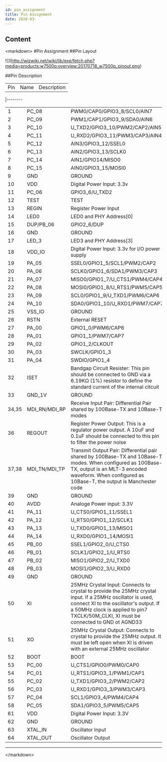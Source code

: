 ```yaml
---
id: pin_assignment
title: Pin Assignment
date: 2020-03-
---
```



## Content
\<markdown\> \#Pin Assignment \#\#Pin Layout

\!\[\](<http://wizwiki.net/wiki/lib/exe/fetch.php?media=products:w7500p:overview:20170718_w7500p_pinout.png>)

\#\#Pin Description

|     |      |             |
| --- | ---- | ----------- |
| Pin | Name | Description |

|--------

|       |                 |                                                                                                                                                                                                                                               |
| ----- | --------------- | --------------------------------------------------------------------------------------------------------------------------------------------------------------------------------------------------------------------------------------------- |
| 1     | PC\_08          | PWM0/CAP0/GPIO3\_8/SCL0/AIN7                                                                                                                                                                                                                  |
| 2     | PC\_09          | PWM1/CAP1/GPIO3\_9/SDA0/AIN6                                                                                                                                                                                                                  |
| 3     | PC\_10          | U\_TXD2/GPIO3\_10/PWM2/CAP2/AIN5                                                                                                                                                                                                              |
| 4     | PC\_11          | U\_RXD2/GPIO3\_11/PWM3/CAP3/AIN4                                                                                                                                                                                                              |
| 5     | PC\_12          | AIN3/GPIO3\_12/SSEL0                                                                                                                                                                                                                          |
| 6     | PC\_13          | AIN2/GPIO3\_13/SCLK0                                                                                                                                                                                                                          |
| 7     | PC\_14          | AIN1/GPIO14/MISO0                                                                                                                                                                                                                             |
| 8     | PC\_15          | AIN0/GPIO3\_15/MOSI0                                                                                                                                                                                                                          |
| 9     | GND             | GROUND                                                                                                                                                                                                                                        |
| 10    | VDD             | Digital Power Input: 3.3v                                                                                                                                                                                                                     |
| 11    | PC\_06          | GPIO3\_6/U\_TXD2                                                                                                                                                                                                                              |
| 12    | TEST            | TEST                                                                                                                                                                                                                                          |
| 13    | REGIN           | Register Power Input                                                                                                                                                                                                                          |
| 14    | LED0            | LED0 and PHY Address\[0\]                                                                                                                                                                                                                     |
| 15    | DUP/PB\_06      | GPIO2\_6/DUP                                                                                                                                                                                                                                  |
| 16    | GND             | GROUND                                                                                                                                                                                                                                        |
| 17    | LED\_3          | LED3 and PHY Address\[3\]                                                                                                                                                                                                                     |
| 18    | VDD\_IO         | Digital Power Input: 3.3v for I/O power supply                                                                                                                                                                                                |
| 19    | PA\_05          | SSEL0/GPIO1\_5/SCL1/PWM2/CAP2                                                                                                                                                                                                                 |
| 20    | PA\_06          | SCLK0/GPIO1\_6/SDA1/PWM3/CAP3                                                                                                                                                                                                                 |
| 21    | PA\_07          | MISO0/GPIO1\_7/U\_CTS1/PWM4/CAP4                                                                                                                                                                                                              |
| 22    | PA\_08          | MOSI0/GPIO1\_8/U\_RTS1/PWM5/CAP5                                                                                                                                                                                                              |
| 23    | PA\_09          | SCL0/GPIO1\_9/U\_TXD1/PWM6/CAP6                                                                                                                                                                                                               |
| 24    | PA\_10          | SDA0/GPIO1\_10/U\_RXD1/PWM7/CAP7                                                                                                                                                                                                              |
| 25    | VSS\_IO         | GROUND                                                                                                                                                                                                                                        |
| 26    | RSTN            | External RESET                                                                                                                                                                                                                                |
| 27    | PA\_00          | GPIO1\_0/PWM6/CAP6                                                                                                                                                                                                                            |
| 28    | PA\_01          | GPIO1\_1/PWM7/CAP7                                                                                                                                                                                                                            |
| 29    | PA\_02          | GPIO1\_2/CLKOUT                                                                                                                                                                                                                               |
| 30    | PA\_03          | SWCLK/GPIO1\_3                                                                                                                                                                                                                                |
| 31    | PA\_04          | SWDIO/GPIO1\_4                                                                                                                                                                                                                                |
| 32    | ISET            | Bandgap Circuit Resister: This pin should be connected to GND via a 6.19KΩ (1%) resistor to define the standard current of the internal citcuit                                                                                               |
| 33    | GND\_1V         | GROUND                                                                                                                                                                                                                                        |
| 34,35 | MDI\_RN/MDI\_RP | Receive Input Pair: Differential Pair shared by 100Base-TX and 10Base-T modes                                                                                                                                                                 |
| 36    | REGOUT          | Register Power Output: This is a regulator power output. A 10uF and 0.1uF should be connected to this pin to filter the power noise                                                                                                           |
| 37,38 | MDI\_TN/MDI\_TP | Transmit Output Pair: Differential pair shared by 100Base-TX and 10Base-T modes. When configured as 100Base-TX, output is an MLT-3 encoded waveform. When configured as 10Base-T, the output is Manchester code                               |
| 39    | GND             | GROUND                                                                                                                                                                                                                                        |
| 40    | AVDD            | Analoge Power input: 3.3V                                                                                                                                                                                                                     |
| 41    | PA\_11          | U\_CTS0/GPIO1\_11/SSEL1                                                                                                                                                                                                                       |
| 42    | PA\_12          | U\_RTS0/GPIO1\_12/SCLK1                                                                                                                                                                                                                       |
| 43    | PA\_13          | U\_TXD0/GPIO1\_13/MISO1                                                                                                                                                                                                                       |
| 44    | PA\_14          | U\_RXD0/GPIO1\_14/MOSI1                                                                                                                                                                                                                       |
| 45    | PB\_00          | SSEL1/GPIO2\_0/U\_CTS0                                                                                                                                                                                                                        |
| 46    | PB\_01          | SCLK1/GPIO2\_1/U\_RTS0                                                                                                                                                                                                                        |
| 47    | PB\_02          | MISO1/GPIO2\_2/U\_TXD0                                                                                                                                                                                                                        |
| 48    | PB\_03          | MOSI1/GPIO2\_3/U\_RXD0                                                                                                                                                                                                                        |
| 49    | GND             | GROUND                                                                                                                                                                                                                                        |
| 50    | XI              | 25MHz Crystal Input: Connects to crystal to provide the 25MHz crystal input. If a 25MHz oscillator is used, connect XI to the oscillator's output. If a 50MHz clock is applied to pin7 TXCLK/50M\_CLKI, XI must be connected to GND ot AGND33 |
| 51    | XO              | 25MHz Crystal Output: Connects to crystal to provide the 25MHz output. It must be left open when XI is driven with an external 25MHz oscillator                                                                                               |
| 52    | BOOT            | BOOT                                                                                                                                                                                                                                          |
| 53    | PC\_00          | U\_CTS1/GPIO0/PWM0/CAP0                                                                                                                                                                                                                       |
| 54    | PC\_01          | U\_RTS1/GPIO3\_1/PWM1/CAP1                                                                                                                                                                                                                    |
| 55    | PC\_02          | U\_TXD1/GPIO3\_2/PWM2/CAP2                                                                                                                                                                                                                    |
| 56    | PC\_03          | U\_RXD1/GPIO3\_3/PWM3/CAP3                                                                                                                                                                                                                    |
| 57    | PC\_04          | SCL1/GPIO3\_4/PWM4/CAP4                                                                                                                                                                                                                       |
| 58    | PC\_05          | SDA1/GPIO3\_5/PWM5/CAP5                                                                                                                                                                                                                       |
| 61    | VDD             | Digital Power Input: 3.3V                                                                                                                                                                                                                     |
| 62    | GND             | GROUND                                                                                                                                                                                                                                        |
| 63    | XTAL\_IN        | Oscillator Input                                                                                                                                                                                                                              |
| 64    | XTAL\_OUT       | Oscillator Output                                                                                                                                                                                                                             |

-----

\</markdown\>
